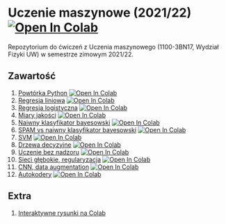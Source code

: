 
# Uczenie maszynowe (2021/22) [![Open In Colab](https://colab.research.google.com/assets/colab-badge.svg)](https://colab.research.google.com/github/m-fila/uczenie-maszynowe-2021-22)
Repozytorium do ćwiczeń z Uczenia maszynowego (1100-3BN17, Wydział Fizyki UW) w semestrze zimowym 2021/22.

## Zawartość

1. [Powtórka Python](01_Powtórka_Python.ipynb) [![Open In Colab](https://colab.research.google.com/assets/colab-badge.svg)](https://colab.research.google.com/github/m-fila/uczenie-maszynowe-2021-22/blob/main/01_Powtórka_Python.ipynb)
1. [Regresja liniowa](02_Regresja_liniowa.ipynb) [![Open In Colab](https://colab.research.google.com/assets/colab-badge.svg)](https://colab.research.google.com/github/m-fila/uczenie-maszynowe-2021-22/blob/main/02_Regresja_liniowa.ipynb)
1. [Regresja logistyczna](03_Regresja_logistyczna.ipynb) [![Open In Colab](https://colab.research.google.com/assets/colab-badge.svg)](https://colab.research.google.com/github/m-fila/uczenie-maszynowe-2021-22/blob/main/03_Regresja_logistyczna.ipynb)
1. [Miary jakości](04_Miary_jakości.ipynb) [![Open In Colab](https://colab.research.google.com/assets/colab-badge.svg)](https://colab.research.google.com/github/m-fila/uczenie-maszynowe-2021-22/blob/main/04_Miary_jakości.ipynb)
1. [Naiwny klasyfikator bayesowski](05_Bayes_irysy.ipynb) [![Open In Colab](https://colab.research.google.com/assets/colab-badge.svg)](https://colab.research.google.com/github/m-fila/uczenie-maszynowe-2021-22/blob/main/05_Bayes_irysy.ipynb)
1. [SPAM vs naiwny klasyfikator bayesowski](06_Bayes_spam.ipynb) [![Open In Colab](https://colab.research.google.com/assets/colab-badge.svg)](https://colab.research.google.com/github/m-fila/uczenie-maszynowe-2021-22/blob/main/06_Bayes_spam.ipynb)
1. [SVM](07_SVM.ipynb) [![Open In Colab](https://colab.research.google.com/assets/colab-badge.svg)](https://colab.research.google.com/github/m-fila/uczenie-maszynowe-2021-22/blob/main/07_SVM.ipynb)
1. [Drzewa decyzyjne](08_Drzewa_decyzyjne.ipynb) [![Open In Colab](https://colab.research.google.com/assets/colab-badge.svg)](https://colab.research.google.com/github/m-fila/uczenie-maszynowe-2021-22/blob/main/08_Drzewa_decyzyjne.ipynb)
1. [Uczenie bez nadzoru](09_Uczenie_bez_nadzoru.ipynb) [![Open In Colab](https://colab.research.google.com/assets/colab-badge.svg)](https://colab.research.google.com/github/m-fila/uczenie-maszynowe-2021-22/blob/main/09_Uczenie_bez_nadzoru.ipynb)
1. [Sieci głębokie, regularyzacja](10_Sieci_głębokie_regularyzacja.ipynb) [![Open In Colab](https://colab.research.google.com/assets/colab-badge.svg)](https://colab.research.google.com/github/m-fila/uczenie-maszynowe-2021-22/blob/main/10_Sieci_głębokie_regularyzacja.ipynb)
1. [CNN, data augmentation](11_CNN_data_augmentation.ipynb) [![Open In Colab](https://colab.research.google.com/assets/colab-badge.svg)](https://colab.research.google.com/github/m-fila/uczenie-maszynowe-2021-22/blob/main/11_CNN_data_augmentation.ipynb)
1. [Autokodery](12_Autokodery.ipynb) [![Open In Colab](https://colab.research.google.com/assets/colab-badge.svg)](https://colab.research.google.com/github/m-fila/uczenie-maszynowe-2021-22/blob/main/12_Autokodery.ipynb)

## Extra
1. [Interaktywne rysunki na Colab](https://github.com/m-fila/colab_freehands)